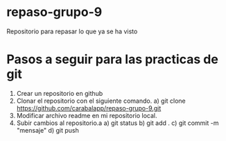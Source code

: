# repaso-grupo-9
Repositorio para repasar lo que ya se ha visto

# Pasos a seguir para las practicas de git
1) Crear un repositorio en github
2) Clonar el repositorio con el siguiente comando.
   a) git clone https://github.com/carabalapp/repaso-grupo-9.git
3) Modificar archivo readme en mi repositorio local.
4) Subir cambios al repositorio.a
   a) git status
   b) git add .
   c) git commit -m "mensaje"
   d) git push

